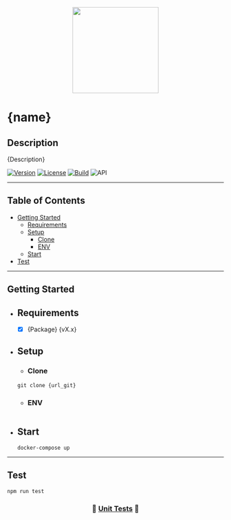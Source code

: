 <div id="header" align="center">
  <img src="https://media.giphy.com/media/hjZ3T2Eso1wJ8QWoCl/giphy.gif" width="200"/>
</div>

# {name}

## Description

{Description}

<!-- ![GitHub package.json version (branch)](https://img.shields.io/github/package-json/v/YourIbexCapra/configs/main?style=flat) -->

<!-- ![GitHub](https://img.shields.io/github/license/YourIbexCapra/configs?label=license) -->

[![Version](https://img.shields.io/badge/Version-1.0.0-blue)](./package.json)
[![License](https://img.shields.io/badge/license-MIT-green)](./LICENSE.md)
[![Build](https://github.com/YourIbexCapra/configs/actions/workflows/main.yml/badge.svg?branch=main)](https://github.com/YourIbexCapra/configs/actions/workflows/main.yml)
![API](https://img.shields.io/website?down_color=red&down_message=Down&label=API&style=flat&up_color=green&up_message=Live&url=https%3A%2F%2Fexample.com%2F)

---

## Table of Contents

- [Getting Started](#getting-started)
  - [Requirements](#requirements)
  - [Setup](#setup)
    - [Clone](#clone)
    - [ENV](#env)
  - [Start](#start)
- [Test](#test)

---

## Getting Started

- ## Requirements

  - [x] {Package} {vX.x}

- ## Setup

  - ### Clone

  ```shell
  git clone {url_git}
  ```

  - ### ENV

  ```.env
  
  ```

- ## Start

  ```shell
  docker-compose up
  ```

---

## Test

```shell
npm run test
```

<div align="center">

### &#129514; [Unit Tests](docs/UNIT_TESTS.md) &#128221;

</div>
